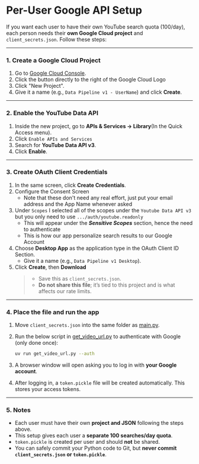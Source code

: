 # Per-User Google API Setup 


If you want each user to have their own YouTube search quota (100/day), each person needs their **own Google Cloud project** and `client_secrets.json`. Follow these steps:

---

### 1. Create a Google Cloud Project

1. Go to [Google Cloud Console](https://console.cloud.google.com/).
2. Click the button directly to the right of the Google Cloud Logo 
3. Click "New Project".
3. Give it a name (e.g., `Data Pipeline v1 - UserName`) and click **Create**.

---

### 2. Enable the YouTube Data API

1. Inside the new project, go to **APIs & Services → Library**(In the Quick Access menu).
2. Click `Enable APIs and Services`
2. Search for **YouTube Data API v3**.
3. Click **Enable**.

---

### 3. Create OAuth Client Credentials

1. In the same screen, click  **Create Credentials**.
2. Configure the Consent Screen 
    - Note that these don't need any real effort, just put your email address and the App Name whenever asked
3. Under `Scopes` I selected all of the scopes under the `Youtube Data API v3` but you only need to use `.../auth/youtube.readonly`
    - This will appear under the ***Sensitive Scopes*** section, hence the need to authenticate
    - This is how our app personalize search results to our Google Account
2. Choose **Desktop App** as the application type in the OAuth Client ID Section.
    - Give it a name (e.g., `Data Pipeline v1 Desktop`).
4. Click **Create**, then **Download**
    >   * Save this as `client_secrets.json`.
    >  * **Do not share this file**; it’s tied to this project and is what affects our rate limits.

---

### 4. Place the file and run the app

1. Move `client_secrets.json` into the same folder as [main.py](./main.py).
2. Run the below script in [get_video_url.py](./get_video_url.py) to authenticate with Google (only done once):

   ```bash
   uv run get_video_url.py --auth
   ```
3. A browser window will open asking you to log in with **your Google account**.
4. After logging in, a `token.pickle` file will be created automatically. This stores your access tokens.

---

### 5. Notes

* Each user must have their own **project and JSON** following the steps above.
* This setup gives each user a **separate 100 searches/day quota**.
* `token.pickle` is created per user and should **not** be shared.
* You can safely commit your Python code to Git, but **never commit `client_secrets.json` or `token.pickle`**.